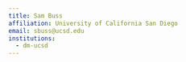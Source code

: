 ```yaml
---
title: Sam Buss
affiliation: University of California San Diego
email: sbuss@ucsd.edu
institutions:
  - dm-ucsd
---
```

